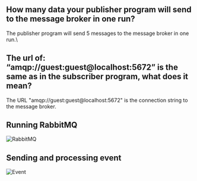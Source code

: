 ## How many data your publisher program will send to the message broker in one run?

The publisher program will send 5 messages to the message broker in one run.\

## The url of: “amqp://guest:guest@localhost:5672” is the same as in the subscriber program, what does it mean?

The URL "amqp://guest:guest@localhost:5672" is the connection string to the message broker.

## Running RabbitMQ

![RabbitMQ](https://cdn.discordapp.com/attachments/314315831465213953/1232355746163986432/image.png?ex=66292839&is=6627d6b9&hm=836d6ad31a44a22ce4656e25de911d2017c3f9474d19e30f607c2ed6b7e965d8&)

## Sending and processing event

![Event](https://cdn.discordapp.com/attachments/314315831465213953/1232364691305791508/image.png?ex=6629308e&is=6627df0e&hm=47be450d0541a30b95859acf1dfdc40968657c98f4d8abc9cdf263ef5e1ebd7c&)